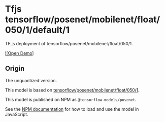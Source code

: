 # Tfjs tensorflow/posenet/mobilenet/float/050/1/default/1
TF.js deployment of tensorflow/posenet/mobilenet/float/050/1.

<!-- asset-path: legacy -->
<!-- parent-model: tensorflow/posenet/mobilenet/float/050/1 -->

[![Open Demo]](https://teachablemachine.withgoogle.com/train/pose)

## Origin
The unquantized version.

This model is based on [tensorflow/posenet/mobilenet/float/050/1](https://tfhub.dev/tensorflow/posenet/mobilenet/float/050/1).

This model is published on NPM as `@tensorflow-models/posenet`.

See the [NPM documentation](https://www.npmjs.com/package/@tensorflow-models/posenet)
for how to load and use the model in JavaScript.
